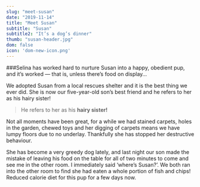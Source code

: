 ```yaml
---
slug: "meet-susan"
date: "2019-11-14"
title: "Meet Susan"
subtitle: "Susan"
subtitle2: "It’s a dog’s dinner"
thumb: "susan-header.jpg"
dom: false
icon: 'dom-new-icon.png'
---
```


###Selina has worked hard to nurture Susan into a happy, obedient pup, and it’s worked — that is, unless there’s food on display… 

We adopted Susan from a local rescues shelter and it is the best thing we ever did. She is now our five-year-old son’s best friend and he refers to her as his hairy sister! 

> He refers to her as his **hairy sister!**

Not all moments have been great, for a while we had stained carpets, holes in the garden, chewed toys and her digging of carpets means we have lumpy floors due to no underlay. Thankfully she has stopped her destructive behaviour. 

She has become a very greedy dog lately, and last night our son made the mistake of leaving his food on the table for all of two minutes to come and see me in the other room. I immediately said ‘where’s Susan?’. We both ran into the other room to find she had eaten a whole portion of fish and chips! Reduced calorie diet for this pup for a few days now.  

